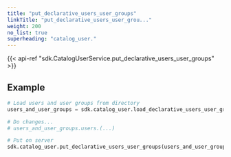 ```yaml
---
title: "put_declarative_users_user_groups"
linkTitle: "put_declarative_users_user_grou..."
weight: 200
no_list: true
superheading: "catalog_user."
---
```


{{< api-ref "sdk.CatalogUserService.put_declarative_users_user_groups" >}}

## Example

```python
# Load users and user groups from directory
users_and_user_groups = sdk.catalog_user.load_declarative_users_user_groups(layout_root_pat =Path.cwd())

# Do changes...
# users_and_user_groups.users.(...)

# Put on server
sdk.catalog_user.put_declarative_users_user_groups(users_and_user_groups)
```
